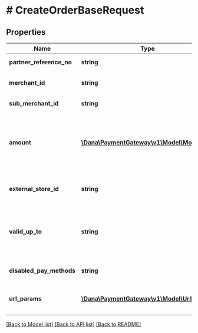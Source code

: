 # # CreateOrderBaseRequest

## Properties

Name | Type | Description | Notes
------------ | ------------- | ------------- | -------------
**partner_reference_no** | **string** | Transaction identifier on partner system |
**merchant_id** | **string** | Merchant identifier that is unique per each merchant |
**sub_merchant_id** | **string** | Information of sub merchant identifier | [optional]
**amount** | [**\Dana\PaymentGateway\v1\Model\Money**](Money.md) | Amount. Contains two sub-fields:&lt;br&gt; 1. Value: Transaction amount, including the cents&lt;br&gt; 2. Currency: Currency code based on ISO&lt;br&gt; |
**external_store_id** | **string** | Store identifier to indicate to which store this payment belongs to | [optional]
**valid_up_to** | **string** | The time when the payment will be automatically expired, in format YYYY-MM-DDTHH:mm:ss+07:00. Time must be in GMT+7 (Jakarta time) | [optional]
**disabled_pay_methods** | **string** | Payment method(s) that cannot be used for this | [optional]
**url_params** | [**\Dana\PaymentGateway\v1\Model\UrlParam[]**](UrlParam.md) | Notify URL that DANA must send the payment notification to |

[[Back to Model list]](../../README.md#models) [[Back to API list]](../../README.md#endpoints) [[Back to README]](../../README.md)
